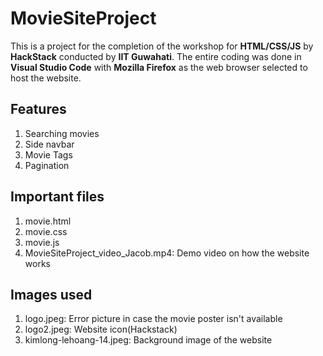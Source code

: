 # MovieSiteProject

This is a project for the completion of the workshop for **HTML/CSS/JS** by **HackStack** conducted by **IIT Guwahati**.
The entire coding was done in **Visual Studio Code** with **Mozilla Firefox** as the web browser selected to host the website.

## Features

1. Searching movies
2. Side navbar
3. Movie Tags
4. Pagination

## Important files

1. movie.html
2. movie.css
3. movie.js
4. MovieSiteProject_video_Jacob.mp4: Demo video on how the website works

## Images used

1. logo.jpeg: Error picture in case the movie poster isn't available
2. logo2.jpeg: Website icon(Hackstack)
3. kimlong-lehoang-14.jpeg: Background image of the website
